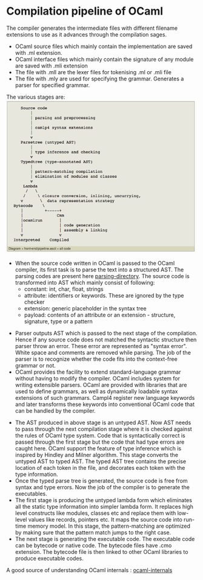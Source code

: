 # Compilation pipeline of OCaml
The compiler generates the intermediate files with different filename extensions to use as it advances through the compilation sages. 
* OCaml source files which mainly contain the implementation are saved with .ml extension.
* OCaml interface files which mainly contain the signature of any module are saved with .mli extension
* The file with .mll are the lexer files for tokenising .ml or .mli file
* The file with .mly are used for specifying the grammar. Generates a parser for specified grammar.

The various stages are:
![compilation-pipeline](https://github.com/priyas13/ppx-ocaml/blob/master/compilation-rename.png)
* When the source code written in OCaml is passed to the OCaml compiler, its first task is to parse the text into a   structured AST. The parsing codes are present here [parsing-directory](https://github.com/ocaml/ocaml/tree/trunk/parsing). The source code is transformed into AST which mainly consist of following:
  * constant: int, char, float, strings
  * attribute: identifiers or keywords. These are ignored by the type checker
  * extension: generic placeholder in the syntax tree
  * payload: contents of an attribute or an extension - structure, signature, type or a pattern
  
- Parser outputs AST which is passed to the next stage of the compilation. Hence if any source code does not matched the syntactic structure then parser throw an error. These error are represented as "syntax error". White space and comments are removed while parsing. The job of the parser is to recognize whether the code fits into the context-free grammar or not.
- OCaml provides the facility to extend standard-language grammar without having to modify the compiler. OCaml includes system for writing extensible parsers. OCaml are provided with libraries that are used to define grammars, as well as dynamically loadable syntax extensions of such grammars. Campl4 register new language keywords and later transforms these keywords into conventional OCaml code that can be handled by the compiler. 
* The AST produced in above stage is an untyped AST. Now AST needs to pass through the next compilation stage where it is checked against the rules of OCaml type system. Code that is syntactically correct is passed through the first stage but the code that had type errors are caught here. OCaml support the feature of type inference which is inspired by Hindley and Milner algorithm. This stage converts the untyped AST to typed AST. The typed AST tree contains the precise location of each token in the file, and decorates each token with the type information.
* Once the typed parse tree is generated, the source code is free from syntax and type errors. Now the job of the compiler is to generate the executables.
* The first stage is producing the untyped lambda form which eliminates all the static type information into simpler lambda form. It replaces high level constructs like modules, classes etc and replace them with low-level values like records, pointers etc. It maps the source code into run-time memory model. In this stage, the pattern-matching are optimized by making sure that the pattern match jumps to the right case.
* The next stage is generating the executable code. The executable code can be bytecode or native code. The bytecode files have .cmo extension. The bytecode file is then linked to other OCaml libraries to produce executable codes.
  
  
A good source of understanding OCaml internals : [ocaml-internals](https://github.com/ocamllabs/ocaml-internals/wiki)
